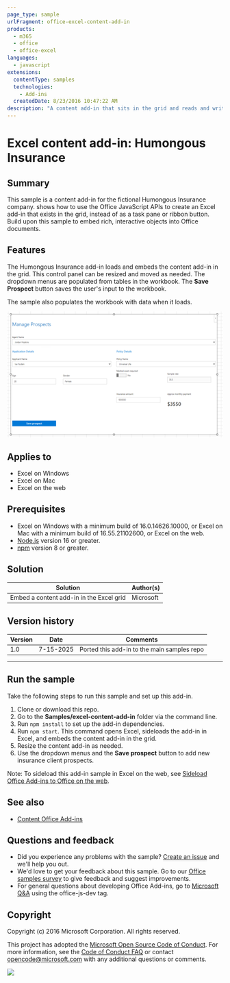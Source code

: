 ```yaml
---
page_type: sample
urlFragment: office-excel-content-add-in
products:
  - m365
  - office
  - office-excel
languages:
  - javascript
extensions:
  contentType: samples
  technologies:
    - Add-ins
  createdDate: 8/23/2016 10:47:22 AM
description: "A content add-in that sits in the grid and reads and writes workbook data."
---
```


# Excel content add-in: Humongous Insurance

## Summary

This sample is a content add-in for the fictional Humongous Insurance company. shows how to use the Office JavaScript APIs to create an Excel add-in that exists in the grid, instead of as a task pane or ribbon button. Build upon this sample to embed rich, interactive objects into Office documents.

## Features

The Humongous Insurance add-in loads and embeds the content add-in in the grid. This control panel can be resized and moved as needed. The dropdown menus are populated from tables in the workbook. The **Save Prospect** button saves the user's input to the workbook.

The sample also populates the workbook with data when it loads.

[![Screenshot of the Humongous Insurance Excel content add-in interface](images/content-add-in.png)](images/content-add-in.png)

## Applies to

- Excel on Windows
- Excel on Mac
- Excel on the web

## Prerequisites

- Excel on Windows with a minimum build of 16.0.14626.10000, or Excel on Mac with a minimum build of 16.55.21102600, or Excel on the web.
- [Node.js](https://nodejs.org/) version 16 or greater.
- [npm](https://docs.npmjs.com/downloading-and-installing-node-js-and-npm) version 8 or greater.

## Solution

Solution | Author(s)
---------|----------
Embed a content add-in in the Excel grid | Microsoft

## Version history

Version  | Date | Comments
---------| -----| --------
1.0 | 7-15-2025 | Ported this add-in to the main samples repo

----------

## Run the sample

Take the following steps to run this sample and set up this add-in.

1. Clone or download this repo.
1. Go to the **Samples/excel-content-add-in** folder via the command line.
1. Run `npm install` to set up the add-in dependencies.
1. Run `npm start`. This command opens Excel, sideloads the add-in in Excel, and embeds the content add-in in the grid.
1. Resize the content add-in as needed.
1. Use the dropdown menus and the **Save prospect** button to add new insurance client prospects.

Note: To sideload this add-in sample in Excel on the web, see [Sideload Office Add-ins to Office on the web](https://learn.microsoft.com/office/dev/add-ins/testing/sideload-office-add-ins-for-testing).

## See also

- [Content Office Add-ins](https://learn.microsoft.com/office/dev/add-ins/design/content-add-ins)

## Questions and feedback

- Did you experience any problems with the sample? [Create an issue](https://github.com/OfficeDev/Office-Add-in-samples/issues/new/choose) and we'll help you out.
- We'd love to get your feedback about this sample. Go to our [Office samples survey](https://aka.ms/OfficeSamplesSurvey) to give feedback and suggest improvements.
- For general questions about developing Office Add-ins, go to [Microsoft Q&A](https://learn.microsoft.com/answers/topics/office-js-dev.html) using the office-js-dev tag.

## Copyright

Copyright (c) 2016 Microsoft Corporation. All rights reserved.

This project has adopted the [Microsoft Open Source Code of Conduct](https://opensource.microsoft.com/codeofconduct/). For more information, see the [Code of Conduct FAQ](https://opensource.microsoft.com/codeofconduct/faq/) or contact [opencode@microsoft.com](mailto:opencode@microsoft.com) with any additional questions or comments.

<img src="https://pnptelemetry.azurewebsites.net/pnp-officeaddins/samples/excel-content-add-in" />
